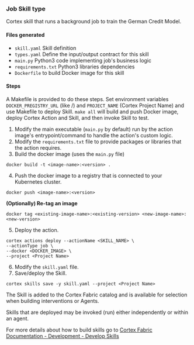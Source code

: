 ### Job Skill type

Cortex skill that runs a background job to train the German Credit Model.

#### Files generated
* `skill.yaml` Skill definition
* `types.yaml` Define the input/output contract for this skill
* `main.py` Python3 code implementing job's business logic
* `requirements.txt` Python3 libraries dependencies
* `Dockerfile` to build Docker image for this skill

#### Steps

A Makefile is provided to do these steps. Set environment variables `DOCKER_PREGISTRY_URL` (like <docker-registry-url>/<namespace-org>) and `PROJECT_NAME` (Cortex Project Name) and use Makefile to deploy Skill.
`make all` will build and push Docker image, deploy Cortex Action and Skill, and then invoke Skill to test.  

1. Modify the main executable (`main.py` by default) run by the action image's entrypoint/command to handle the action's custom logic.
2. Modify the `requirements.txt` file to provide packages or libraries that the action requires.
3. Build the docker image (uses the `main.py` file)
  ```
  docker build -t <image-name>:<version> .
  ```
4. Push the docker image to a registry that is connected to your Kubernetes cluster.
  ```
  docker push <image-name>:<version>
  ```

  **(Optionally) Re-tag an image**
  ```
  docker tag <existing-image-name>:<existing-version> <new-image-name>:<new-version>
  ```
5. Deploy the action.
  ```
  cortex actions deploy --actionName <SKILL_NAME> \
  --actionType job \
  --docker <DOCKER_IMAGE> \
  --project <Project Name>
  ```
6. Modify the `skill.yaml` file.
7. Save/deploy the Skill.
  ```
  cortex skills save -y skill.yaml --project <Project Name>
  ```

   The Skill is added to the Cortex Fabric catalog and is available for selection when building interventions or Agents.

   Skills that are deployed may be invoked (run) either independently or within an agent.

For more details about how to build skills go to [Cortex Fabric Documentation - Development - Develop Skills](https://cognitivescale.github.io/cortex-fabric/docs/development/define-skills)
